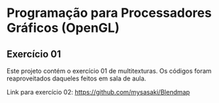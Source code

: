 
# Programação para Processadores Gráficos (OpenGL)
## Exercício 01

Este projeto contém o exercício 01 de multitexturas. 
Os códigos foram reaproveitados daqueles feitos em sala de aula.

Link para exercício 02: https://github.com/mysasaki/Blendmap
